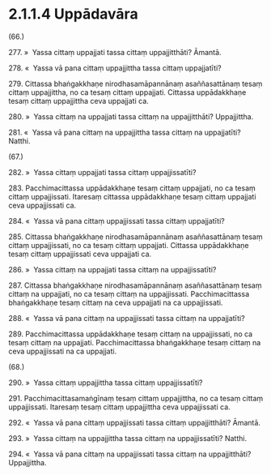

# 2.1.1.4 Uppādavāra





(66.)

277\. »  Yassa cittaṃ uppajjati tassa cittaṃ uppajjitthāti? Āmantā.

278\. «  Yassa vā pana cittaṃ uppajjittha tassa cittaṃ uppajjatīti?

279\. Cittassa bhaṅgakkhaṇe nirodhasamāpannānaṃ asaññasattānaṃ tesaṃ cittaṃ uppajjittha, no ca tesaṃ cittaṃ uppajjati. Cittassa uppādakkhaṇe tesaṃ cittaṃ uppajjittha ceva uppajjati ca.

280\. »  Yassa cittaṃ na uppajjati tassa cittaṃ na uppajjitthāti? Uppajjittha.

281\. «  Yassa vā pana cittaṃ na uppajjittha tassa cittaṃ na uppajjatīti? Natthi.

(67.)

282\. »  Yassa cittaṃ uppajjati tassa cittaṃ uppajjissatīti?

283\. Pacchimacittassa uppādakkhaṇe tesaṃ cittaṃ uppajjati, no ca tesaṃ cittaṃ uppajjissati. Itaresaṃ cittassa uppādakkhaṇe tesaṃ cittaṃ uppajjati ceva uppajjissati ca.

284\. «  Yassa vā pana cittaṃ uppajjissati tassa cittaṃ uppajjatīti?

285\. Cittassa bhaṅgakkhaṇe nirodhasamāpannānaṃ asaññasattānaṃ tesaṃ cittaṃ uppajjissati, no ca tesaṃ cittaṃ uppajjati. Cittassa uppādakkhaṇe tesaṃ cittaṃ uppajjissati ceva uppajjati ca.

286\. »  Yassa cittaṃ na uppajjati tassa cittaṃ na uppajjissatīti?

287\. Cittassa bhaṅgakkhaṇe nirodhasamāpannānaṃ asaññasattānaṃ tesaṃ cittaṃ na uppajjati, no ca tesaṃ cittaṃ na uppajjissati. Pacchimacittassa bhaṅgakkhaṇe tesaṃ cittaṃ na ceva uppajjati na ca uppajjissati.

288\. «  Yassa vā pana cittaṃ na uppajjissati tassa cittaṃ na uppajjatīti?

289\. Pacchimacittassa uppādakkhaṇe tesaṃ cittaṃ na uppajjissati, no ca tesaṃ cittaṃ na uppajjati. Pacchimacittassa bhaṅgakkhaṇe tesaṃ cittaṃ na ceva uppajjissati na ca uppajjati.

(68.)

290\. »  Yassa cittaṃ uppajjittha tassa cittaṃ uppajjissatīti?

291\. Pacchimacittasamaṅgīnaṃ tesaṃ cittaṃ uppajjittha, no ca tesaṃ cittaṃ uppajjissati. Itaresaṃ tesaṃ cittaṃ uppajjittha ceva uppajjissati ca.

292\. «  Yassa vā pana cittaṃ uppajjissati tassa cittaṃ uppajjitthāti? Āmantā.

293\. »  Yassa cittaṃ na uppajjittha tassa cittaṃ na uppajjissatīti? Natthi.

294\. «  Yassa vā pana cittaṃ na uppajjissati tassa cittaṃ na uppajjitthāti? Uppajjittha.



